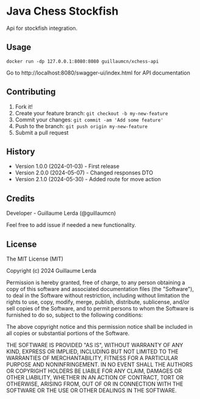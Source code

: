 # Java Chess Stockfish

Api for stockfish integration.

## Usage

```
docker run -dp 127.0.0.1:8080:8080 guillaumcn/xchess-api
```

Go to http://localhost:8080/swagger-ui/index.html for API documentation

## Contributing

1. Fork it!
2. Create your feature branch: `git checkout -b my-new-feature`
3. Commit your changes: `git commit -am 'Add some feature'`
4. Push to the branch: `git push origin my-new-feature`
5. Submit a pull request

## History

* Version 1.0.0 (2024-01-03) - First release
* Version 2.0.0 (2024-05-07) - Changed responses DTO
* Version 2.1.0 (2024-05-30) - Added route for move action

## Credits

Developer - Guillaume Lerda (@guillaumcn)

Feel free to add issue if needed a new functionality.

## License

The MIT License (MIT)

Copyright (c) 2024 Guillaume Lerda

Permission is hereby granted, free of charge, to any person obtaining a copy of
this software and associated documentation files (the "Software"), to deal in
the Software without restriction, including without limitation the rights to
use, copy, modify, merge, publish, distribute, sublicense, and/or sell copies of
the Software, and to permit persons to whom the Software is furnished to do so,
subject to the following conditions:

The above copyright notice and this permission notice shall be included in all
copies or substantial portions of the Software.

THE SOFTWARE IS PROVIDED "AS IS", WITHOUT WARRANTY OF ANY KIND, EXPRESS OR
IMPLIED, INCLUDING BUT NOT LIMITED TO THE WARRANTIES OF MERCHANTABILITY, FITNESS
FOR A PARTICULAR PURPOSE AND NONINFRINGEMENT. IN NO EVENT SHALL THE AUTHORS OR
COPYRIGHT HOLDERS BE LIABLE FOR ANY CLAIM, DAMAGES OR OTHER LIABILITY, WHETHER
IN AN ACTION OF CONTRACT, TORT OR OTHERWISE, ARISING FROM, OUT OF OR IN
CONNECTION WITH THE SOFTWARE OR THE USE OR OTHER DEALINGS IN THE SOFTWARE.